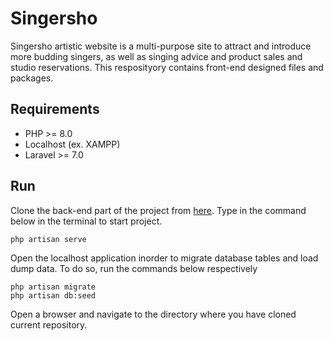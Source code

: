 # Singersho
Singersho artistic website is a multi-purpose site to attract and introduce more budding singers, as well as singing advice and product sales and studio reservations.
This resposityory contains front-end designed files and packages.

## Requirements
- PHP >= 8.0
- Localhost (ex. XAMPP)
- Laravel >= 7.0

## Run
Clone the back-end part of the project from [here](#). Type in the command below in the terminal to start project.
```
php artisan serve
```
Open the localhost application inorder to migrate database tables and load dump data. To do so, run the commands below respectively
```
php artisan migrate
php artisan db:seed
```
Open a browser and navigate to the directory where you have cloned current repository.
